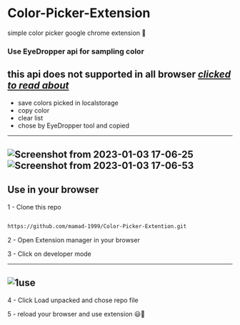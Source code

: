 # Color-Picker-Extension
simple color picker google chrome extension 🎨

### Use EyeDropper api for sampling color
this api does not supported in all browser *[clicked to read about](https://developer.mozilla.org/en-US/docs/Web/API/EyeDropper)*
---
- save colors picked in localstorage
- copy color
- clear list
- chose by EyeDropper tool and copied
---
![Screenshot from 2023-01-03 17-06-25](https://user-images.githubusercontent.com/91375726/210368158-af7a1fbc-d7a1-4136-8dba-8569b215a4d6.png)
![Screenshot from 2023-01-03 17-06-53](https://user-images.githubusercontent.com/91375726/210368210-b5eabaec-3b51-4a66-b0f6-1658552fe5a4.png)
---
## Use in your browser

1 - Clone this repo

```bash

https://github.com/mamad-1999/Color-Picker-Extention.git

```
2 - Open Extension manager in your browser

3 - Click on developer mode

---
![1use](https://user-images.githubusercontent.com/91375726/210372135-ea8f1978-7a20-4b91-80b7-3126dbbd2eb9.png)
---

4 - Click Load unpacked and chose repo file

5 - reload your browser and use extension 😃🚀
